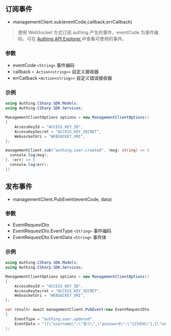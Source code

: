 ## 订阅事件
- managementClient.sub(eventCode,callback,errCallback)
> 使用 WebSocket 方式订阅 authing 产生的事件，eventCode 为事件编码，可在 [Authing API Explorer
](https://api-explorer.authing.cn/) 中查看可使用的事件。

### 参数
- eventCode `<String>`  事件编码
- callback `< Action<string>>` 自定义接收器
- errCallback `<Action<string>>` 自定义错误接收器

### 示例
```csharp
using Authing.CSharp.SDK.Models;
using Authing.CSharp.SDK.Services;

ManagementClientOptions options = new ManagementClientOptions()
{
    AccessKeyId = "ACCESS_KEY_ID",
    AccessKeySecret = "ACCESS_KEY_SECRET",
    WebsocketUri = "WEBSOCKET_URI",
};

managementClient.sub("authing.user.created", (msg: string) => {
  console.log(msg);
}, (err) => {
  console.log(err);
})
```

## 发布事件
- managementClient.PubEvent(eventCode, data)

### 参数
- EventRequestDto
- EventRequestDto.EventType `<String>`  事件编码
- EventRequestDto.EventData `<String>` 事件体

### 示例
```csharp
using Authing.CSharp.SDK.Models;
using Authing.CSharp.SDK.Services;

ManagementClientOptions options = new ManagementClientOptions()
{
    AccessKeyId = "ACCESS_KEY_ID",
    AccessKeySecret = "ACCESS_KEY_SECRET",
    WebsocketUri = "WEBSOCKET_URI",
};

var result= await managementClient.PubEvent(new EventRequestDto
{
    EventType = "authing.user.updated",
    EventData = "[{\"username\":\"张三\",\"password\":\"123456\"},{\"username\":\"张三\",\"password\":\"123456\"}]" }
);
```
